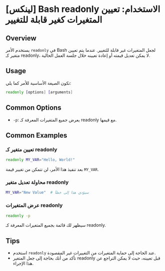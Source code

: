# [لينكس] Bash readonly الاستخدام: تعيين المتغيرات كغير قابلة للتغيير

## Overview
يستخدم الأمر `readonly` في Bash لجعل المتغيرات غير قابلة للتغيير. عندما يتم تعيين متغير كـ readonly، لا يمكن تعديل قيمته أو إعادة تعيينه خلال جلسة العمل الحالية.

## Usage
تكون الصيغة الأساسية للأمر كما يلي:

```bash
readonly [options] [arguments]
```

## Common Options
- `-p`: يعرض جميع المتغيرات المعرفة كـ readonly مع قيمها.

## Common Examples
### تعيين متغير كـ readonly
```bash
readonly MY_VAR="Hello, World!"
```
بعد تنفيذ هذا الأمر، لن تتمكن من تغيير قيمة `MY_VAR`.

### محاولة تعديل متغير readonly
```bash
MY_VAR="New Value"  # سيؤدي هذا إلى خطأ
```

### عرض المتغيرات readonly
```bash
readonly -p
```
سيظهر لك قائمة بجميع المتغيرات المعرفة كـ readonly.

## Tips
- استخدم `readonly` عند الحاجة إلى حماية المتغيرات من التغييرات غير المقصودة.
- تأكد من أنك بحاجة إلى جعل المتغير readonly قبل تعيينه، حيث لا يمكن التراجع عن هذا الإجراء.